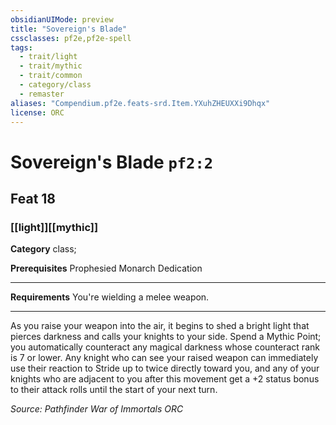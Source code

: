 ```yaml
---
obsidianUIMode: preview
title: "Sovereign's Blade"
cssclasses: pf2e,pf2e-spell
tags:
  - trait/light
  - trait/mythic
  - trait/common
  - category/class
  - remaster
aliases: "Compendium.pf2e.feats-srd.Item.YXuhZHEUXXi9Dhqx"
license: ORC
---
```

# Sovereign's Blade `pf2:2`
## Feat 18
### [[light]][[mythic]]

**Category** class; 



**Prerequisites** Prophesied Monarch Dedication
* * *
**Requirements** You're wielding a melee weapon.

* * *

As you raise your weapon into the air, it begins to shed a bright light that pierces darkness and calls your knights to your side. Spend a Mythic Point; you automatically counteract any magical darkness whose counteract rank is 7 or lower. Any knight who can see your raised weapon can immediately use their reaction to Stride up to twice directly toward you, and any of your knights who are adjacent to you after this movement get a +2 status bonus to their attack rolls until the start of your next turn.

*Source: Pathfinder War of Immortals*
*ORC*